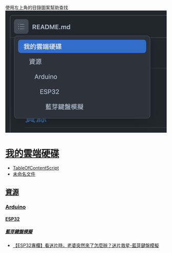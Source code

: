 使用左上角的目錄圖案幫助查找
![screenshot](https://github.com/secminhr/Table-of-Content-on-Resource-Drive/blob/main/%E6%88%AA%E5%9C%96%202022-01-30%20%E4%B8%8B%E5%8D%8810.52.09.png)
# [我的雲端硬碟](https://drive.google.com/drive/folders/0AD8qKSrYx_alUk9PVA)
- [TableOfContentScript](https://script.google.com/d/1cR28iG960O3N63pspy4eJa2aZkTo-xfDf5CYsBALKsF7eGEVYQt9wT-0/edit?usp=drivesdk)
- [未命名文件](https://docs.google.com/document/d/1wGiUWIP7Osg_ltAwvaQmcE5d6UFkK5MESmHZKVHb50g/edit?usp=drivesdk)
## [資源](https://drive.google.com/drive/folders/1wI6iueDSGI-d66Vmf6gSt9krDKX-Y8Zv)
### [Arduino](https://drive.google.com/drive/folders/1z0hLL9EYD76CsuMpbJjn_wnIfQU5l0aF)
#### [ESP32](https://drive.google.com/drive/folders/1Rxg-jH6eMzw0dPlJJKEmOHeGG2BbHibr)
##### [藍芽鍵盤模擬](https://drive.google.com/drive/folders/1Vt6nLs-lmyCZIgBBduW8V_eN77vYylZi)
- [【ESP32專欄】看迷片時，老婆突然來了怎麼辦？迷片救星-藍芽鍵盤模擬](https://docs.google.com/document/d/1n77S4Ox7mKsC9Cf0APXgKqEY9wE1BnWtUuGDs7C5CaU/edit?usp=drivesdk)
